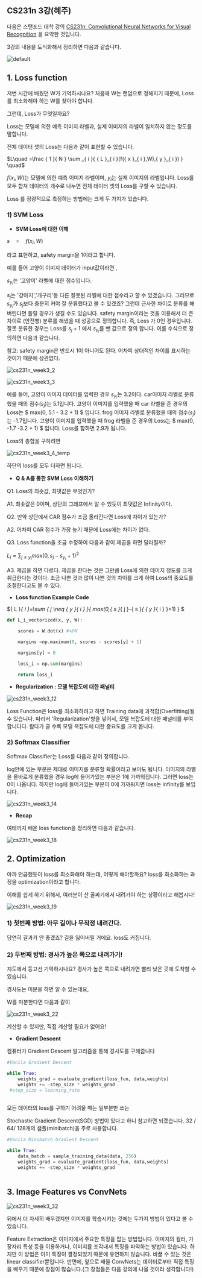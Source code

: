 ##  CS231n 3강(혜주)
<script type="text/javascript" src="http://cdn.mathjax.org/mathjax/latest/MathJax.js?config=TeX-AMS-MML_HTMLorMML"></script>

다음은 스탠포드 대학 강의  [CS231n: Convolutional Neural Networks for Visual Recognition](http://cs231n.stanford.edu/) 을 요약한 것입니다.

3강의 내용을 도식화해서 정리하면 다음과 같습니다. 

![default](https://user-images.githubusercontent.com/32008883/31015722-8d7ffcce-a55c-11e7-8607-14e75e1d3fe4.JPG)

## 1. Loss function

저번 시간에 배웠던 W가 기억하시나요? 처음에 W는 랜덤으로 정해지기 때문에,  Loss를 최소화해야 하는 W를 찾아야 합니다. 

그런데, Loss가 무엇일까요?

Loss는 모델에 의한 예측 이미지 라벨과, 실제 이미지의 라벨이 일치하지 않는 정도를 말합니다. 

전체 데이터 셋의 Loss는 다음과 같이 표현할 수 있습니다.

$L\quad =\frac { 1 }{ N } \sum _{ i }{ { L }_{ i }(f({ x }_{ i },W),{ y }_{ i }) } \quad$


$f({ x }_{ i },W)$는 모델에 의한 예측 이미지 라벨이며, ${ y }_{ i }$는 실제 이미지의 라벨입니다. Loss를 모두 합쳐 데이터의 개수로 나누면 전체 데이터 셋의 Loss를 구할 수 있습니다.



Loss 를 정량적으로 측정하는 방법에는 크게 두 가지가 있습니다.

### 1) SVM Loss

- **SVM Loss에 대한 이해**

$s\quad =\quad f({ x }_{ i },W)$

라고 표현하고, safety margin을 1이라고 합니다. 

예를 들어 고양이 이미지 데이터가 input값이라면 , 

${ s }_{ { y }_{ i } }$는 '고양이' 라벨에 대한 점수입니다.

${ s }_{ j }$는 '강아지','개구리'등 다른 잘못된 라벨에 대한 점수라고 할 수 있겠습니다. 그러므로 ${ s }_{ { y }_{ i } }$가 ${ s }_{ j }$보다 충분히 커야 잘 분류했다고 볼 수 있겠죠? 그런데 근사한 차이로 분류를 해버린다면 틀릴 경우가 생길 수도 있습니다.  safety margin이라는 것을 이용해서 더 큰 차이로 (안전빵)  분류를 해냈을 때 성공으로 정의합니다. 즉, Loss 가 0인 경우입니다. 잘못 분류한 경우는 Loss를   ${ s }_{ j } + 1$ 에서 ${ s }_{ { y }_{ i } }$를 뺀 값으로 정의 합니다. 이를 수식으로 정의하면 다음과 같습니다.

참고: safety margin은 반드시 1이 아니어도 된다. 어차피 상대적인 차이를 표시하는 것이기 때문에 상관없다.

![cs231n_week3_2](https://user-images.githubusercontent.com/32008883/31006647-76e12822-a538-11e7-85c2-5e9e6fd81b32.JPG)

![cs231n_week3_3](https://user-images.githubusercontent.com/32008883/31006711-cd3651de-a538-11e7-8f8a-02d7a85a3de0.JPG)

예를 들어, 고양이 이미지 데이터를 입력한 경우  ${ s }_{ { y }_{ i } }$는 3.2이다. car이미지 라벨로 분류했을 때의 점수(${ s }_{ j }$)는 5.1입니다. 고양이 이미지를 입력했을 때 car 라벨을 준 경우의 Loss는 $ max(0, 5.1 - 3.2 + 1) $ 입니다. frog 이미지 라벨로 분류했을 때의 점수(${ s }_{ j }$)는 -1.7입니다. 고양이 이미지를 입력했을 때 frog 라벨을 준 경우의 Loss는 $ max(0, -1.7  -3.2 + 1) $ 입니다. Loss를 합하면 2.9가 됩니다.

Loss의 총합을 구하려면 

![cs231n_week3_4_temp](https://user-images.githubusercontent.com/32008883/31006901-a7280bb2-a539-11e7-85f8-3f9216b9e045.JPG)

하단의 loss를 모두 더하면 됩니다.



- **Q & A를 통한 SVM Loss 이해하기**

Q1. Loss의 최솟값, 최댓값은 무엇인가?

A1. 최솟값은 0이며, 상단의 그래프에서 알 수 있듯이 최댓값은 Infinity이다.



Q2. 만약 상단에서 CAR 점수가 조금 올라간다면 Loss에 차이가 있는가?

A2. 어차피 CAR 점수가 가장 높기 때문에 Loss에는 차이가 없다.



Q3. Loss function을 조금 수정하여 다음과 같이 제곱을 하면 달라질까?

${ L }_{ i }=\sum _{ j \neq { y }_{ i } }{ max } { (0,{ s }_{ j }-{ s }_{ { y }_{ i } }+1) }^{ 2 }$

A3. 제곱을 하면 다르다. 제곱을 한다는 것은 그만큼 Loss에 의한 데미지 정도를 크게 취급한다는 것이다. 조금 나쁜 것과 많이 나쁜 것의 차이를 크게 하여 Loss의 중요도를 조절한다고도 볼 수 있다.



- **Loss function Example Code**

${ L }_{ i }=\sum _{ j \neq { y }_{ i } }{ max(0,{ s }_{ j }-{ s }_{ { y }_{ i } }+1) } $

```python
def L_i_vectorized(x, y, W):

	scores = W.dot(x) #내적

	margins =np.maximum(0, scores - scores[y] + 1)

	margins[y] = 0

	loss_i = np.sum(margins)

	return loss_i

```



- **Regularization : 모델 복잡도에 대한 패널티**

![cs231n_week3_12](https://user-images.githubusercontent.com/32008883/31008344-c463e8e0-a53e-11e7-96e3-d4116bb47aaa.JPG)

Loss Function은 loss를 최소화하려고 하면 Training data에 과적합(Overfitting)될 수 있습니다. 따라서 'Regularization'항을 넣어서, 모델 복잡도에 대한 패널티를 부여합니다다. 람다가 클 수록 모델 복잡도에 대한 중요도를 크게 봅니다.



### 2) Softmax Classifier

Softmax Classifier는 Loss를 다음과 같이 정의합니다.

log안에 있는 부분은 제대로 이미지를 분류할 확률이라고 보아도 됩니다. 이미지의 라벨을 올바르게 분류했을 경우 log에 들어가있는 부분은 1에 가까워집니다. 그러면 loss는 0이 나옵니다. 하지만 log에 들어가있는 부분이 0에 가까워지면 loss는 infinity를 보입니다.

![cs231n_week3_14](https://user-images.githubusercontent.com/32008883/31008842-71ae8874-a540-11e7-922d-c6e1ec142e55.JPG)



- **Recap**

여태까지 배운 loss function을 정리하면 다음과 같습니다.

![cs231n_week3_18](https://user-images.githubusercontent.com/32008883/31008992-f40ad50c-a540-11e7-8923-af7279cfc4d3.JPG)





## 2. Optimization

아까 언급했듯이 loss를 최소화해야 하는데, 어떻게 해야할까요? loss를 최소화하는 과정을  optimization이라고 합니다.

이해를 쉽게 하기 위해서, 여러분이 산 골짜기에서 내려가야 하는 상황이라고 해봅시다!



![cs231n_week3_19](https://user-images.githubusercontent.com/32008883/31009234-bf383d82-a541-11e7-8326-5cbeaeb36c54.JPG)

### 1) 첫번째 방법: 아무 길이나 무작정 내려간다.

당연히 결과가 안 좋겠죠? 길을 잃어버릴 거에요. loss도 커집니다.



### 2) 두번째 방법: 경사가 높은 쪽으로 내려가기!

지도에서 등고선 기억하시나요? 경사가 높은 쪽으로 내려가면 빨리 낮은 곳에 도착할 수 있습니다.

경사도는 미분을 하면 알 수 있는데요,

W를 미분한다면 다음과 같이 

![cs231n_week3_22](https://user-images.githubusercontent.com/32008883/31014708-4e984b6a-a557-11e7-8b84-9c581f385219.JPG)

계산할 수 있지만, 직접 계산할 필요가 없어요!



- **Gradient Descent**

컴퓨터가 Gradient Descent 알고리즘을 통해 경사도를 구해줍니다

```python
#Vanila Gradient Descent

while True:
	weights_grad = evaluate_gradient(loss_fun, data,weights)
	weights += -step_size * weights_grad
 #step_size = learning_rate
	
```



모든 데이터의 loss를 구하기 어려울 때는 일부분만 쓰는 

Stochastic Gradient Descent(SGD) 방법이 있다고 하니 참고하면 되겠습니다.  32 / 64/ 128개의 샘플(minibatch)을 주로 사용합니다. 

```python
#Vanila Minibatch Gradient Descent

while True:
  	data_batch = sample_training_data(data, 256)
	weights_grad = evaluate_gradient(loss_fun, data,weights)
	weights += -step_size * weights_grad
	
```



## 3. Image Features vs ConvNets

![cs231n_week3_32](https://user-images.githubusercontent.com/32008883/31015144-93a2dc82-a559-11e7-8751-04a2d8ed10aa.JPG)

뒤에서 더 자세히 배우겠지만 이미지를 학습시키는 것에는 두가지 방법이 있다고 볼 수 있습니다. 

Feature Extraction은 이미지에서 주요한 특징을 잡는 방법입니다.  이미지의 컬러, 가장자리 특성 등을 이용하거나, 이미지를 조각내서 특징을 파악하는 방법이 있습니다. 하지만 이 방법은 이미 특징이 결정되었기 때문에 유연하지 않습니다. 바꿀 수 있는 것은 linear classifier뿐입니다. 반면에, 앞으로 배울 ConvNets는 데이터로부터 직접 특징을 배우기 때문에 장점이 많습니다.(그 장점들은 다음 강의에 나올 것이라 생각합니다!)
